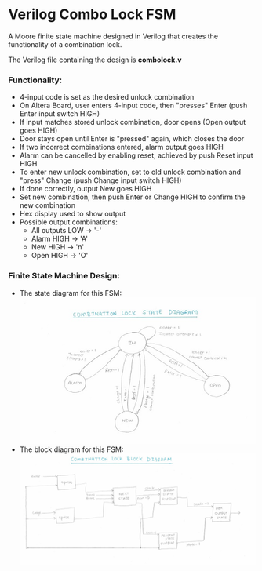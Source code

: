 # Verilog Combo Lock FSM
A Moore finite state machine designed in Verilog that creates the functionality of a combination lock.

The Verilog file containing the design is __combolock.v__

### Functionality:
- 4-input code is set as the desired unlock combination
- On Altera Board, user enters 4-input code, then "presses" Enter (push Enter input switch HIGH)
- If input matches stored unlock combination, door opens (Open output goes HIGH)
- Door stays open until Enter is "pressed" again, which closes the door
- If two incorrect combinations entered, alarm output goes HIGH
- Alarm can be cancelled by enabling reset, achieved by push Reset input HIGH
- To enter new unlock combination, set to old unlock combination and "press" Change (push Change input switch HIGH)
- If done correctly, output New goes HIGH
- Set new combination, then push Enter or Change HIGH to confirm the new combination
- Hex display used to show output
- Possible output combinations:
  - All outputs LOW -> '-'
  - Alarm HIGH -> 'A'
  - New HIGH -> 'n'
  - Open HIGH -> 'O'
 
### Finite State Machine Design:
- The state diagram for this FSM:
![Block Diagram](https://github.com/areezvisram/Verilog-Combo-Lock-FSM/blob/master/images/State%20Diagram.jpg)
- The block diagram for this FSM:
![Block Diagram](https://github.com/areezvisram/Verilog-Combo-Lock-FSM/blob/master/images/Block%20Diagram.jpg)
